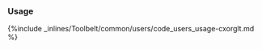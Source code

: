 <!-- post: -->


### Usage

{%include _inlines/Toolbelt/common/users/code_users_usage-cxorglt.md %}
